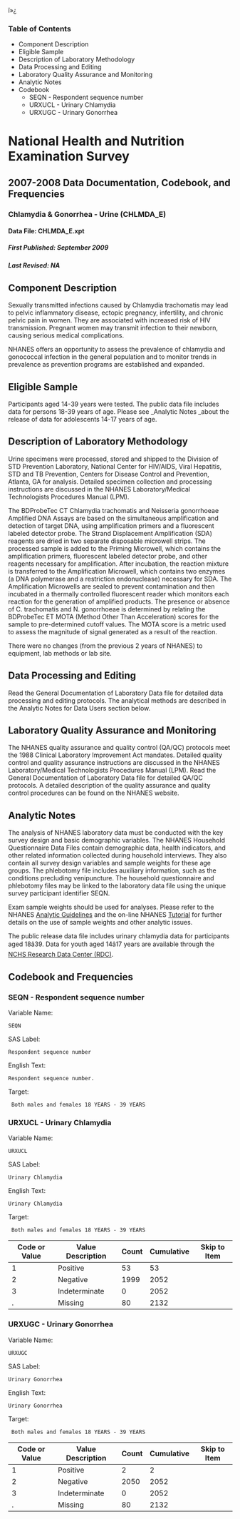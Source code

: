 ï»¿

### Table of Contents

  * Component Description
  * Eligible Sample
  * Description of Laboratory Methodology
  * Data Processing and Editing
  * Laboratory Quality Assurance and Monitoring
  * Analytic Notes
  * Codebook
    * SEQN - Respondent sequence number
    * URXUCL - Urinary Chlamydia
    * URXUGC - Urinary Gonorrhea

# National Health and Nutrition Examination Survey

## 2007-2008 Data Documentation, Codebook, and Frequencies

### Chlamydia & Gonorrhea - Urine (CHLMDA_E)

####  Data File: CHLMDA_E.xpt

##### First Published: September 2009

##### Last Revised: NA

## Component Description

Sexually transmitted infections caused by Chlamydia trachomatis may lead to
pelvic inflammatory disease, ectopic pregnancy, infertility, and chronic
pelvic pain in women. They are associated with increased risk of HIV
transmission. Pregnant women may transmit infection to their newborn, causing
serious medical complications.

NHANES offers an opportunity to assess the prevalence of chlamydia and
gonococcal infection in the general population and to monitor trends in
prevalence as prevention programs are established and expanded.

## Eligible Sample

Participants aged 14-39 years were tested. The public data file includes data
for persons 18-39 years of age. Please see _Analytic Notes  _about the release
of data for adolescents 14-17 years of age.

## Description of Laboratory Methodology

Urine specimens were processed, stored and shipped to the Division of STD
Prevention Laboratory, National Center for HIV/AIDS, Viral Hepatitis, STD and
TB Prevention, Centers for Disease Control and Prevention, Atlanta, GA for
analysis. Detailed specimen collection and processing instructions are
discussed in the NHANES Laboratory/Medical Technologists Procedures Manual
(LPM).

The BDProbeTec CT Chlamydia trachomatis and Neisseria gonorrhoeae Amplified
DNA Assays are based on the simultaneous amplification and detection of target
DNA, using amplification primers and a fluorescent labeled detector probe. The
Strand Displacement Amplification (SDA) reagents are dried in two separate
disposable microwell strips. The processed sample is added to the Priming
Microwell, which contains the amplification primers, fluorescent labeled
detector probe, and other reagents necessary for amplification. After
incubation, the reaction mixture is transferred to the Amplification
Microwell, which contains two enzymes (a DNA polymerase and a restriction
endonuclease) necessary for SDA. The Amplification Microwells are sealed to
prevent contamination and then incubated in a thermally controlled fluorescent
reader which monitors each reaction for the generation of amplified products.
The presence or absence of C. trachomatis and N. gonorrhoeae is determined by
relating the BDProbeTec ET MOTA (Method Other Than Acceleration) scores for
the sample to pre-determined cutoff values. The MOTA score is a metric used to
assess the magnitude of signal generated as a result of the reaction.

There were no changes (from the previous 2 years of NHANES) to equipment, lab
methods or lab site.

## Data Processing and Editing

Read the General Documentation of Laboratory Data file for detailed data
processing and editing protocols. The analytical methods are described in the
Analytic Notes for Data Users section below.

## Laboratory Quality Assurance and Monitoring

The NHANES quality assurance and quality control (QA/QC) protocols meet the
1988 Clinical Laboratory Improvement Act mandates. Detailed quality control
and quality assurance instructions are discussed in the NHANES
Laboratory/Medical Technologists Procedures Manual (LPM). Read the General
Documentation of Laboratory Data file for detailed QA/QC protocols. A detailed
description of the quality assurance and quality control procedures can be
found on the NHANES website.

## Analytic Notes

The analysis of NHANES laboratory data must be conducted with the key survey
design and basic demographic variables. The NHANES Household Questionnaire
Data Files contain demographic data, health indicators, and other related
information collected during household interviews. They also contain all
survey design variables and sample weights for these age groups. The
phlebotomy file includes auxiliary information, such as the conditions
precluding venipuncture. The household questionnaire and phlebotomy files may
be linked to the laboratory data file using the unique survey participant
identifier SEQN.

Exam sample weights should be used for analyses. Please refer to the NHANES
[Analytic
Guidelines](https://wwwn.cdc.gov/nchs/nhanes/analyticguidelines.aspx) and the
on-line NHANES [Tutorial](https://www.cdc.gov/nchs/tutorials/)  for further
details on the use of sample weights and other analytic issues.

The public release data file includes urinary chlamydia data for participants
aged 18â39. Data for youth aged 14â17 years are available through the
[NCHS Research Data Center (RDC)](https://www.cdc.gov/rdc/).

## Codebook and Frequencies

### SEQN - Respondent sequence number

Variable Name:

    SEQN
SAS Label:

    Respondent sequence number
English Text:

    Respondent sequence number.
Target:

     Both males and females 18 YEARS - 39 YEARS

### URXUCL - Urinary Chlamydia

Variable Name:

    URXUCL
SAS Label:

    Urinary Chlamydia
English Text:

    Urinary Chlamydia
Target:

     Both males and females 18 YEARS - 39 YEARS
Code or Value | Value Description | Count | Cumulative | Skip to Item  
---|---|---|---|---  
1 | Positive | 53 | 53 |   
2 | Negative | 1999 | 2052 |   
3 | Indeterminate | 0 | 2052 |   
. | Missing | 80 | 2132 |   
  
### URXUGC - Urinary Gonorrhea

Variable Name:

    URXUGC
SAS Label:

    Urinary Gonorrhea
English Text:

    Urinary Gonorrhea
Target:

     Both males and females 18 YEARS - 39 YEARS
Code or Value | Value Description | Count | Cumulative | Skip to Item  
---|---|---|---|---  
1 | Positive | 2 | 2 |   
2 | Negative | 2050 | 2052 |   
3 | Indeterminate | 0 | 2052 |   
. | Missing | 80 | 2132 | 

